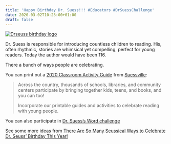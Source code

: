 ```yaml
---
title: 'Happy Birthday Dr. Suess!!! #Educators #DrSuessChallenge'
date: 2020-03-02T10:23:00+01:00
draft: false
---
```


[![Drseuss birthday logo](https://cdn-blog.adafruit.com/uploads/2020/02/drseuss-birthday-logo.png "drseuss-birthday-logo.png")](https://www.seussville.com/educators/dr-seuss-birthday/)

Dr. Suess is responsible for introducing countless children to reading. His, often rhythmic, stories are whimsical yet compelling, perfect for young readers. Today the author would have been 116.

There a bunch of ways people are celebrating.

You can print out a [2020 Classroom Activity Guide](https://www.seussville.com/wp-content/uploads/2020/02/SEUS_BDAY20_EduKit_Guide_WEB.pdf) from [Suessville](https://www.seussville.com/educators/dr-seuss-birthday/):

> Across the country, thousands of schools, libraries, and community centers participate by bringing together kids, teens, and books, and you can too!
> 
> Incorporate our printable guides and activities to celebrate reading with young people.

You can also participate in [Dr. Suess’s Word challenge](https://www.drseusschallenge.com)

See some more ideas from [There Are So Many Seussical Ways to Celebrate Dr. Seuss’ Birthday This Year!](https://redtri.com/dr-seuss-birthday-events-reading/)